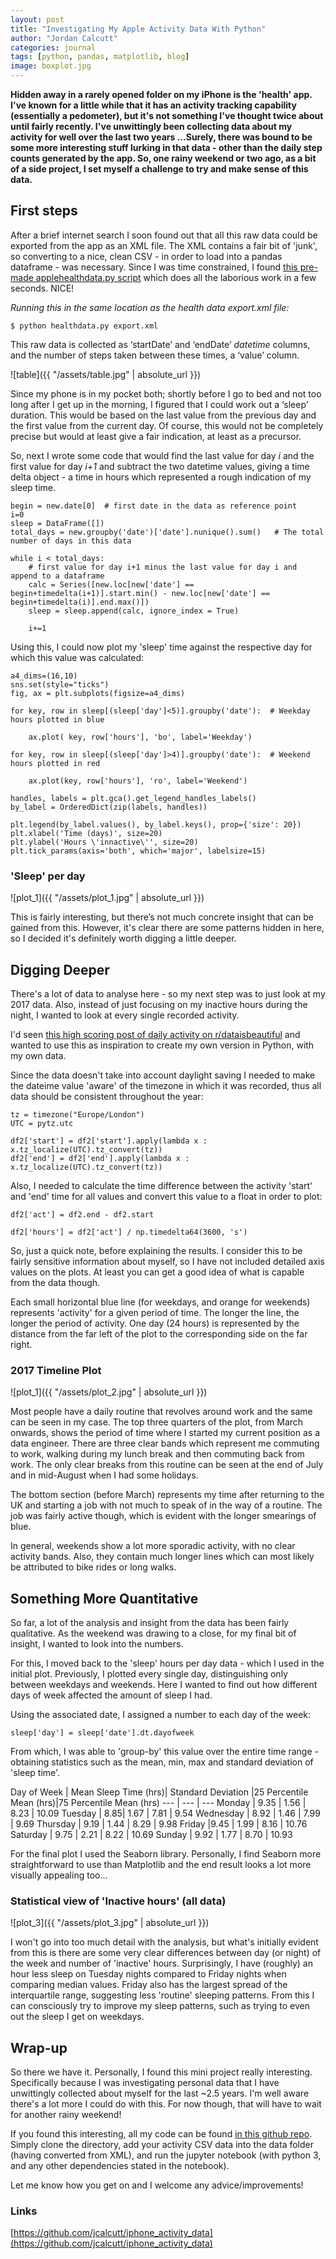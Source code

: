 ```yaml
---
layout: post
title: "Investigating My Apple Activity Data With Python"
author: "Jordan Calcutt"
categories: journal
tags: [python, pandas, matplotlib, blog]
image: boxplot.jpg
---
```

<b>
Hidden away in a rarely opened folder on my iPhone is the 'health' app.
I've known for a little while that it has an activity tracking
capability (essentially a pedometer), but it's not something I've
thought twice about until fairly recently.
I've unwittingly been collecting data about my activity for well over
the last two years  ...Surely, there was bound to be some more
interesting stuff lurking in that data - other than the daily step
counts generated by the app.
So, one rainy weekend or two ago, as a bit of a side project, I set
myself a challenge to try and make sense of this data.
</b>

## First steps

After a brief internet search I soon found out that all this raw data
could be exported from the app as an XML file.
The XML contains a fair bit of 'junk', so converting to a nice, clean
CSV - in order to load into a pandas dataframe - was necessary.
Since I was time constrained, I found [this pre-made applehealthdata.py script](https://github.com/tdda/applehealthdata)
which does all the laborious work in a few seconds.
NICE!

<i>Running this in the same location as the health data export.xml file:</i>
```
$ python healthdata.py export.xml
```

This raw data is collected as ‘startDate’ and ‘endDate’
<i>datetime</i> columns, and the number of steps taken between these times,
a ‘value’ column.

![table]({{ "/assets/table.jpg" | absolute_url }})

Since my phone is in my pocket both; shortly before I go to bed and not too
long after I get up in the morning, I figured that I could work out a
‘sleep’ duration.
This would be based on the last value from the previous day and the
first value from the current day.
Of course, this would not be completely precise but would at least give
a fair indication, at least as a precursor.

So, next I wrote some code that would find the last value for day
<i>i</i> and the first value for day <i>i+1</i> and subtract the two
datetime values, giving a time delta object -  a time in hours which
represented a rough indication of my sleep time.
```
begin = new.date[0]  # first date in the data as reference point
i=0
sleep = DataFrame([])
total_days = new.groupby('date')['date'].nunique().sum()   # The total number of days in this data

while i < total_days:
    # first value for day i+1 minus the last value for day i and append to a dataframe
    calc = Series([new.loc[new['date'] == begin+timedelta(i+1)].start.min() - new.loc[new['date'] == begin+timedelta(i)].end.max()])
    sleep = sleep.append(calc, ignore_index = True)

    i+=1
```


Using this, I could now plot my 'sleep' time against the respective day
for which this value was calculated:



```
a4_dims=(16,10)
sns.set(style="ticks")
fig, ax = plt.subplots(figsize=a4_dims)

for key, row in sleep[(sleep['day']<5)].groupby('date'):  # Weekday hours plotted in blue

    ax.plot( key, row['hours'], 'bo', label='Weekday')

for key, row in sleep[(sleep['day']>4)].groupby('date'):  # Weekend hours plotted in red

    ax.plot(key, row['hours'], 'ro', label='Weekend')

handles, labels = plt.gca().get_legend_handles_labels()
by_label = OrderedDict(zip(labels, handles))

plt.legend(by_label.values(), by_label.keys(), prop={'size': 20})
plt.xlabel('Time (days)', size=20)
plt.ylabel('Hours \'innactive\'', size=20)
plt.tick_params(axis='both', which='major', labelsize=15)
```
### 'Sleep' per day
![plot_1]({{ "/assets/plot_1.jpg" | absolute_url }})

This is fairly interesting, but there’s not much concrete
insight that can be gained from this.
However, it's clear there are some patterns hidden in here, so I decided
it's definitely worth digging a little deeper.

## Digging Deeper

There's a lot of data to analyse here - so my next step was to just look
at my 2017 data.
Also, instead of just focusing on my inactive hours during the night,
I wanted to look at every single recorded activity.

I'd seen [this high scoring post of daily activity on r/dataisbeautiful](https://www.reddit.com/r/dataisbeautiful/comments/5l39mu/my_daughters_sleeping_patterns_for_the_first_4/)
and wanted to use this as inspiration to create my own version in Python,
with my own data.

Since the data doesn't take into account daylight saving I needed to make
the dateime value 'aware' of the timezone in which it was recorded,
thus all data should be consistent throughout the year:
```
tz = timezone("Europe/London")
UTC = pytz.utc

df2['start'] = df2['start'].apply(lambda x : x.tz_localize(UTC).tz_convert(tz))
df2['end'] = df2['end'].apply(lambda x : x.tz_localize(UTC).tz_convert(tz))
```

Also, I needed to calculate the time difference between the activity
'start' and 'end' time for all values and convert this value
to a float in order to plot:
```
df2['act'] = df2.end - df2.start

df2['hours'] = df2['act'] / np.timedelta64(3600, 's')
```

So, just a quick note, before explaining the results.
I consider this to be fairly sensitive information about myself, so I
have not included detailed axis values on the plots.
At least you can get a good idea of what is capable from the data
though.

Each small horizontal blue line (for weekdays, and orange for weekends)
represents 'activity' for a given period of time.
The longer the line, the longer the period of activity.
One day (24 hours) is represented by the distance from the far left of
the plot to the corresponding side on the far right.

### 2017 Timeline Plot

![plot_1]({{ "/assets/plot_2.jpg" | absolute_url }})


Most people have a daily routine that revolves around work and the same
can be seen in my case.
The top three quarters of the plot, from March onwards, shows the period
of time where I started my current position as a data engineer.
There are three clear bands which represent me commuting to work, walking
during my lunch break and then commuting back from work.
The only clear breaks from this routine can be seen at the end of July
and in mid-August when I had some holidays.

The bottom section (before March) represents my time after returning to
the UK and starting a job with not much to speak of in the way of a
routine.
The job was fairly active though, which is evident with the longer
smearings of blue.

In general, weekends show a lot more sporadic activity, with no clear
activity bands.
Also, they contain much longer lines which can most likely be attributed
to bike rides or long walks.


## Something More Quantitative

So far, a lot of the analysis and insight from the data has been fairly
qualitative.
As the weekend was drawing to a close, for my final bit of insight, I
wanted to look into the numbers.

For this, I moved back to the 'sleep' hours per day data - which I used
in the initial plot.
Previously, I plotted every single day, distinguishing only between
weekdays and weekends.
Here I wanted to find out how different days of week affected the amount
of sleep I had.

Using the associated date, I assigned a number to each day of the week:
```
sleep['day'] = sleep['date'].dt.dayofweek
```

From which, I was able to 'group-by' this value over the entire time
range - obtaining statistics such as the mean, min, max and standard
deviation of 'sleep time'.



Day of Week | Mean Sleep Time (hrs)| Standard Deviation |25 Percentile Mean (hrs)|75 Percentile Mean (hrs)
--- | --- | ---
Monday | 9.35 |	1.56 |	8.23 |	10.09
Tuesday |	8.85|	1.67 |	7.81 |	9.54
Wednesday |	8.92 |	1.46 |	7.99 |	9.69
Thursday |	9.19 |	1.44 |	8.29 |	9.98
Friday	|9.45 |	1.99 |	8.16 |	10.76
Saturday |	9.75 |	2.21 |	8.22 |	10.69
Sunday	|	9.92 |	1.77 |	8.70 |	10.93

For the final plot I used the Seaborn library.
Personally, I find Seaborn more straightforward to use than Matplotlib
and the end result looks a lot more visually appealing too...

### Statistical view of 'Inactive hours' (all data)

![plot_3]({{ "/assets/plot_3.jpg" | absolute_url }})

I won't go into too much detail with the analysis, but what's initially
evident from this is there are some very clear differences between day
(or night) of the week and number of 'inactive' hours.
Surprisingly, I have (roughly) an hour less sleep on Tuesday nights
compared to Friday nights when comparing median values.
Friday also has the largest spread of the interquartile range, suggesting
less 'routine' sleeping patterns.
From this I can consciously try to improve my sleep patterns, such as
trying to even out the sleep I get on weekdays.

## Wrap-up

So there we have it.
Personally, I found this mini project really interesting.
Specifically because I was investigating personal data that I have
unwittingly collected about myself for the last ~2.5 years.
I'm well aware there's a lot more I could do with this.
For now though, that will have to wait for another rainy weekend!

If you found this interesting, all my code can be found
[in this github repo](https://github.com/jcalcutt/iphone_activity_data).
Simply clone the directory, add your activity CSV data into the data
folder (having converted from XML), and run the jupyter notebook (with
python 3, and any other dependencies stated in the notebook).

Let me know how you get on and I welcome any advice/improvements!

### Links

[https://github.com/jcalcutt/iphone_activity_data](https://github.com/jcalcutt/iphone_activity_data)
